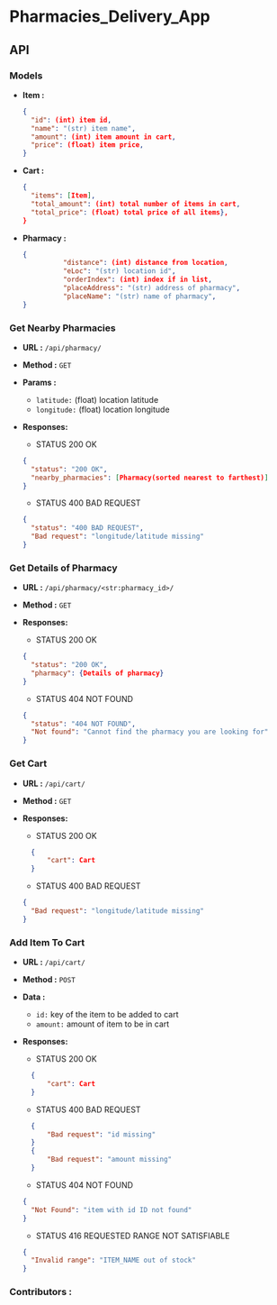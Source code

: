 # Pharmacies_Delivery_App

## API

### Models

- **Item :**

  ```json
  {
  	"id": (int) item id,
  	"name": "(str) item name",
  	"amount": (int) item amount in cart,
  	"price": (float) item price,
  }
  ```

- **Cart :**

  ```json
  {
  	"items": [Item],
  	"total_amount": (int) total number of items in cart,
  	"total_price": (float) total price of all items},
  }
  ```

- **Pharmacy :**
  ```json
  {
            "distance": (int) distance from location,
            "eLoc": "(str) location id",
            "orderIndex": (int) index if in list,
            "placeAddress": "(str) address of pharmacy",
            "placeName": "(str) name of pharmacy",
  }
  ```

### Get Nearby Pharmacies

- **URL :** `/api/pharmacy/`

- **Method :** `GET`

- **Params :**

  - `latitude:` (float) location latitude
  - `longitude:` (float) location longitude

- **Responses:**

  - STATUS 200 OK

  ```json
  {
  	"status": "200 OK",
  	"nearby_pharmacies": [Pharmacy(sorted nearest to farthest)]
  }
  ```

  - STATUS 400 BAD REQUEST

  ```json
  {
    "status": "400 BAD REQUEST",
    "Bad request": "longitude/latitude missing"
  }
  ```

### Get Details of Pharmacy

- **URL :** `/api/pharmacy/<str:pharmacy_id>/`

- **Method :** `GET`

- **Responses:**

  - STATUS 200 OK

  ```json
  {
  	"status": "200 OK",
  	"pharmacy": {Details of pharmacy}
  }
  ```

  - STATUS 404 NOT FOUND

  ```json
  {
    "status": "404 NOT FOUND",
    "Not found": "Cannot find the pharmacy you are looking for"
  }
  ```

### Get Cart

- **URL :** `/api/cart/`

- **Method :** `GET`

- **Responses:**

  - STATUS 200 OK

  ```json
  	{
  		"cart": Cart
  	}
  ```

  - STATUS 400 BAD REQUEST

  ```json
  {
    "Bad request": "longitude/latitude missing"
  }
  ```

### Add Item To Cart

- **URL :** `/api/cart/`

- **Method :** `POST`

- **Data :**

  - `id:` key of the item to be added to cart
  - `amount:` amount of item to be in cart

- **Responses:**

  - STATUS 200 OK

  ```json
  	{
  		"cart": Cart
  	}
  ```

  - STATUS 400 BAD REQUEST

  ```json
  	{
  		"Bad request": "id missing"
  	}
  	{
  		"Bad request": "amount missing"
  	}
  ```

  - STATUS 404 NOT FOUND

  ```json
  {
    "Not Found": "item with id ID not found"
  }
  ```

  - STATUS 416 REQUESTED RANGE NOT SATISFIABLE

  ```json
  {
    "Invalid range": "ITEM_NAME out of stock"
  }
  ```
  
 ### Contributors :
<!-- readme: contributors -start -->
<!-- readme: contributors -end -->
